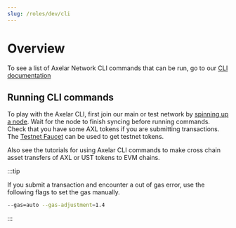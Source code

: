 ```yaml
---
slug: /roles/dev/cli
---
```


# Overview

To see a list of Axelar Network CLI commands that can be run, go to our [CLI documentation](https://github.com/axelarnetwork/axelar-core/tree/main/docs/cli)

## Running CLI commands

To play with the Axelar CLI, first join our main or test network by [spinning up a node](/roles/node/join). Wait for the node to finish syncing before running commands. Check that you have some AXL tokens if you are submitting transactions. The [Testnet Faucet](https://faucet.testnet.axelar.dev/) can be used to get testnet tokens.

Also see the tutorials for using Axelar CLI commands to make cross chain asset transfers of AXL or UST tokens to EVM chains.

:::tip

If you submit a transaction and encounter a out of gas error, use the following flags to set the gas manually.

```bash
--gas=auto --gas-adjustment=1.4
```

:::
